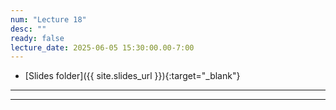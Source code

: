 ```yaml
---
num: "Lecture 18"
desc: ""
ready: false
lecture_date: 2025-06-05 15:30:00.00-7:00
---
```


* [Slides folder]({{ site.slides_url }}){:target="_blank"}

---

---

